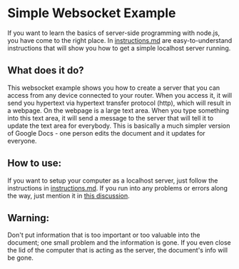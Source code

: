 # Simple Websocket Example
If you want to learn the basics of server-side programming with node.js, you have come to the right place.  In [instructions.md](https://github.com/WesleyMcGinn/Localhost-Document/blob/main/instructions.md) are easy-to-understand instructions that will show you how to get a simple localhost server running.

## What does it do?
This websocket example shows you how to create a server that you can access from any device connected to your router.  When you access it, it will send you hypertext via hypertext transfer protocol (http), which will result in a webpage.  On the webpage is a large text area.  When you type something into this text area, it will send a message to the server that will tell it to update the text area for everybody.  This is basically a much simpler version of Google Docs - one person edits the document and it updates for everyone.

## How to use:
If you want to setup your computer as a localhost server, just follow the instructions in [instructions.md](https://github.com/WesleyMcGinn/Localhost-Document/blob/main/instructions.md).  If you run into any problems or errors along the way, just mention it in [this discussion](https://github.com/WesleyMcGinn/Localhost-Document/discussions/1).

## Warning:
Don't put information that is too important or too valuable into the document; one small problem and the information is gone.  If you even close the lid of the computer that is acting as the server, the document's info will be gone.
